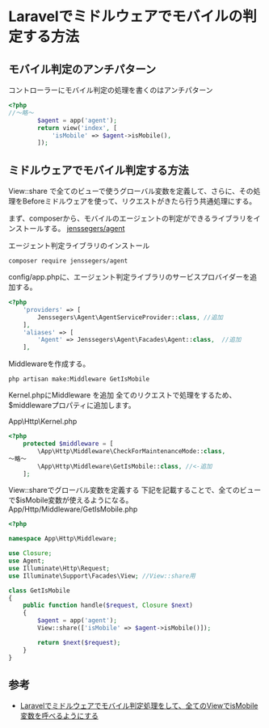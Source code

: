 # Laravelでミドルウェアでモバイルの判定する方法

## モバイル判定のアンチパターン
コントローラーにモバイル判定の処理を書くのはアンチパターン

```php
<?php
//～略～
        $agent = app('agent');
        return view('index', [
            'isMobile' => $agent->isMobile(),
        ]);
```

## ミドルウェアでモバイル判定する方法
View::share で全てのビューで使うグローバル変数を定義して、さらに、その処理をBeforeミドルウェアを使って、リクエストがきたら行う共通処理にする。

まず、composerから、モバイルのエージェントの判定ができるライブラリをインストールする。
[jenssegers/agent](https://github.com/jenssegers/agent)

エージェント判定ライブラリのインストール
```
composer require jenssegers/agent
```

config/app.phpに、エージェント判定ライブラリのサービスプロバイダーを追加する。
```php
<?php
    'providers' => [
        Jenssegers\Agent\AgentServiceProvider::class, //追加
    ],
    'aliases' => [
        'Agent' => Jenssegers\Agent\Facades\Agent::class,  //追加
    ],
``` 

Middlewareを作成する。
```
php artisan make:Middleware GetIsMobile
```

Kernel.phpにMiddleware を追加
全てのリクエストで処理をするため、$middlewareプロパティに追加します。

App\Http\Kernel.php
```php
<?php
    protected $middleware = [
        \App\Http\Middleware\CheckForMaintenanceMode::class,
～略～
        \App\Http\Middleware\GetIsMobile::class, //<-追加
    ];

```
View::shareでグローバル変数を定義する
下記を記載することで、全てのビューで$isMobile変数が使えるようになる。
App/Http/Middleware/GetIsMobile.php
```php
<?php

namespace App\Http\Middleware;

use Closure;
use Agent;
use Illuminate\Http\Request;
use Illuminate\Support\Facades\View; //View::share用

class GetIsMobile
{
    public function handle($request, Closure $next)
    {
        $agent = app('agent');
        View::share(['isMobile' => $agent->isMobile()]);

        return $next($request);
    }
}
```

## 参考
- [Laravelでミドルウェアでモバイル判定処理をして、全てのViewでisMobile変数を呼べるようにする](https://awesome-programmer.hateblo.jp/entry/2019/07/03/154221)

